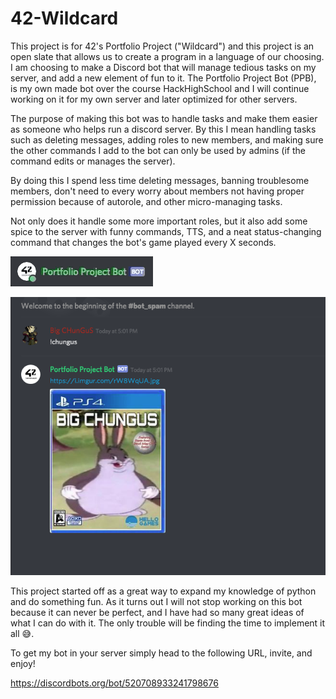 # 42-Wildcard
This project is for 42's Portfolio Project ("Wildcard") and this project is an open slate that allows us to create a program in a language of our choosing. I am choosing to make a Discord bot that will manage tedious tasks on my server, and add a new element of fun to it. The Portfolio Project Bot (PPB), is my own made bot over the course HackHighSchool and I will continue working on it for my own server and later optimized for other servers.

The purpose of making this bot was to handle tasks and make them easier as someone who helps run a discord server. By this I mean handling tasks such as deleting messages, adding roles to new members, and making sure the other commands I add to the bot can only be used by admins (if the command edits or manages the server). 


By doing this I spend less time  deleting messages, banning troublesome members, don't need to every worry about members not having proper permission because of autorole, and other micro-managing tasks.


Not only does it handle some more important roles, but it also add some spice to the server with funny commands, TTS, and a neat status-changing command that changes the bot's game played every X seconds.

![](game_status.gif)

![](chungus.png)

This project started off as a great way to expand my knowledge of python and do something fun. As it turns out I will not stop working on this bot because it can never be perfect, and I have had so many great ideas of what I can do with it. The only trouble will be finding the time to implement it all 😅.

To get my bot in your server simply head to the following URL, invite, and enjoy!

https://discordbots.org/bot/520708933241798676
